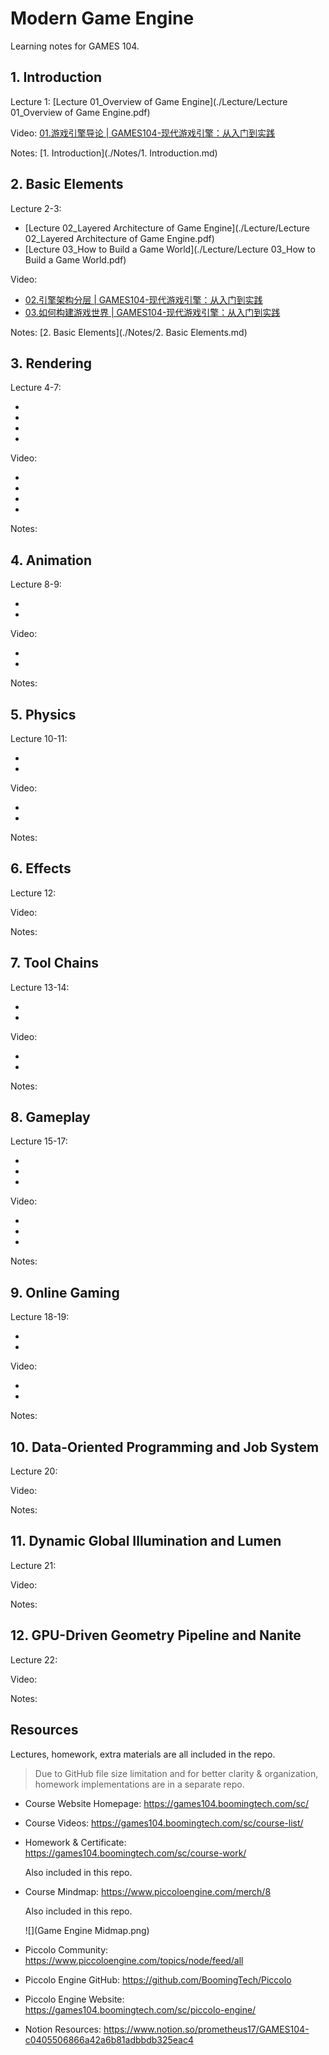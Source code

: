 # Modern Game Engine
Learning notes for GAMES 104.



## 1. Introduction

Lecture 1: [Lecture 01_Overview of Game Engine](./Lecture/Lecture 01_Overview of Game Engine.pdf)

Video: [01.游戏引擎导论 | GAMES104-现代游戏引擎：从入门到实践](https://www.bilibili.com/video/BV1oU4y1R7Km/?spm_id_from=333.337.search-card.all.click&vd_source=042a9ec4eda603493ce4ec381912c4e7)

Notes: [1. Introduction](./Notes/1. Introduction.md)



## 2. Basic Elements

Lecture 2-3:

- [Lecture 02_Layered Architecture of Game Engine](./Lecture/Lecture 02_Layered Architecture of Game Engine.pdf)
- [Lecture 03_How to Build a Game World](./Lecture/Lecture 03_How to Build a Game World.pdf)

Video:

- [02.引擎架构分层 | GAMES104-现代游戏引擎：从入门到实践](https://www.bilibili.com/video/BV12Z4y1B7th/?spm_id_from=pageDriver&vd_source=042a9ec4eda603493ce4ec381912c4e7)
- [03.如何构建游戏世界 | GAMES104-现代游戏引擎：从入门到实践](https://www.bilibili.com/video/BV1YY4y1p74P/?spm_id_from=333.788&vd_source=042a9ec4eda603493ce4ec381912c4e7)

Notes: [2. Basic Elements](./Notes/2. Basic Elements.md)



## 3. Rendering

Lecture 4-7: 

- [](./Lecture)
- [](./Lecture)
- [](./Lecture)
- [](./Lecture)

Video:

- []()
- []()
- []()
- []()

Notes: [](./Notes)



## 4. Animation

Lecture 8-9: 

- [](./Lecture)
- [](./Lecture)

Video:

- []()
- []()

Notes: [](./Notes)



## 5. Physics

Lecture 10-11: 

- [](./Lecture)
- [](./Lecture)

Video:

- []()
- []()

Notes: [](./Notes)



## 6. Effects

Lecture 12: [](./Lecture)

Video: []()

Notes: [](./Notes)



## 7. Tool Chains

Lecture 13-14: 

- [](./Lecture)
- [](./Lecture)

Video:

- []()
- []()

Notes: [](./Notes)



## 8. Gameplay

Lecture 15-17: 

- [](./Lecture)
- [](./Lecture)
- [](./Lecture)

Video:

- []()
- []()
- []()

Notes: [](./Notes)



## 9. Online Gaming

Lecture 18-19: 

- [](./Lecture)
- [](./Lecture)

Video:

- []()
- []()

Notes: [](./Notes)



## 10. Data-Oriented Programming and Job System

Lecture 20: [](./Lecture)

Video: []()

Notes: [](./Notes)



## 11. Dynamic Global Illumination and Lumen

Lecture 21: [](./Lecture)

Video: []()

Notes: [](./Notes)



## 12. GPU-Driven Geometry Pipeline and Nanite

Lecture 22: [](./Lecture)

Video: []()

Notes: [](./Notes)



## Resources

Lectures, homework, extra materials are all included in the repo.

> Due to GitHub file size limitation and for better clarity & organization, homework implementations are in a separate repo.

- Course Website Homepage: https://games104.boomingtech.com/sc/

- Course Videos: https://games104.boomingtech.com/sc/course-list/

- Homework & Certificate: https://games104.boomingtech.com/sc/course-work/

  Also included in this repo.

- Course Mindmap: https://www.piccoloengine.com/merch/8

  Also included in this repo.

  ![](Game Engine Midmap.png)

- Piccolo Community: https://www.piccoloengine.com/topics/node/feed/all
- Piccolo Engine GitHub: https://github.com/BoomingTech/Piccolo
- Piccolo Engine Website: https://games104.boomingtech.com/sc/piccolo-engine/
- Notion Resources: https://www.notion.so/prometheus17/GAMES104-c0405506866a42a6b81adbbdb325eac4
